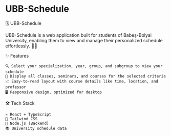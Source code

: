 # UBB-Schedule
 
🗓️ UBB-Schedule

UBB-Schedule is a web application built for students of Babeș-Bolyai University, enabling them to view and manage their personalized schedule effortlessly. 🧑‍🎓

 ✨ Features

    🔍 Select your specialization, year, group, and subgroup to view your schedule
    📅 Display all classes, seminars, and courses for the selected criteria
    📈 Easy-to-read layout with course details like time, location, and professor
    🖥️ Responsive design, optimized for desktop 
   
🛠 Tech Stack

    ⚛️ React + TypeScript
    🎨 Tailwind CSS
    🔗 Node.js (Backend)
    📚 University schedule data
